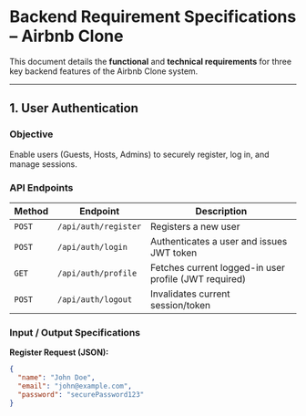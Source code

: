 # Backend Requirement Specifications – Airbnb Clone

This document details the **functional** and **technical requirements** for three key backend features of the Airbnb Clone system.

---

## 1. User Authentication

### Objective
Enable users (Guests, Hosts, Admins) to securely register, log in, and manage sessions.

### API Endpoints
| Method | Endpoint           | Description |
|-------|------------------|-------------|
| `POST` | `/api/auth/register` | Registers a new user |
| `POST` | `/api/auth/login` | Authenticates a user and issues JWT token |
| `GET`  | `/api/auth/profile` | Fetches current logged-in user profile (JWT required) |
| `POST` | `/api/auth/logout` | Invalidates current session/token |

### Input / Output Specifications
**Register Request (JSON):**
```json
{
  "name": "John Doe",
  "email": "john@example.com",
  "password": "securePassword123"
}
